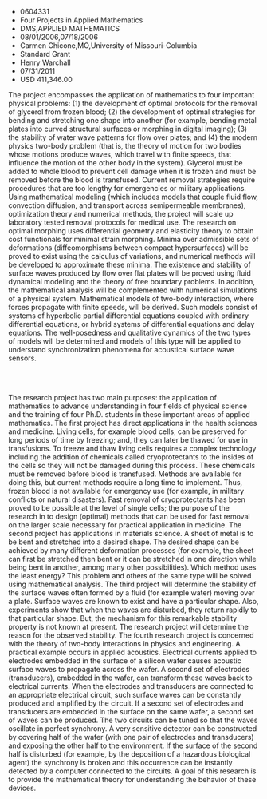
* 0604331
* Four Projects in Applied Mathematics
* DMS,APPLIED MATHEMATICS
* 08/01/2006,07/18/2006
* Carmen Chicone,MO,University of Missouri-Columbia
* Standard Grant
* Henry Warchall
* 07/31/2011
* USD 411,346.00

The project encompasses the application of mathematics to four important
physical problems: (1) the development of optimal protocols for the removal of
glycerol from frozen blood; (2) the development of optimal strategies for
bending and stretching one shape into another (for example, bending metal plates
into curved structural surfaces or morphing in digital imaging); (3) the
stability of water wave patterns for flow over plates; and (4) the modern
physics two-body problem (that is, the theory of motion for two bodies whose
motions produce waves, which travel with finite speeds, that influence the
motion of the other body in the system). Glycerol must be added to whole blood
to prevent cell damage when it is frozen and must be removed before the blood is
transfused. Current removal strategies require procedures that are too lengthy
for emergencies or military applications. Using mathematical modeling (which
includes models that couple fluid flow, convection diffusion, and transport
across semipermeable membranes), optimization theory and numerical methods, the
project will scale up laboratory tested removal protocols for medical use. The
research on optimal morphing uses differential geometry and elasticity theory to
obtain cost functionals for minimal strain morphing. Minima over admissible sets
of deformations (diffeomorphisms between compact hypersurfaces) will be proved
to exist using the calculus of variations, and numerical methods will be
developed to approximate these minima. The existence and stability of surface
waves produced by flow over flat plates will be proved using fluid dynamical
modeling and the theory of free boundary problems. In addition, the mathematical
analysis will be complemented with numerical simulations of a physical system.
Mathematical models of two-body interaction, where forces propagate with finite
speeds, will be derived. Such models consist of systems of hyperbolic partial
differential equations coupled with ordinary differential equations, or hybrid
systems of differential equations and delay equations. The well-posedness and
qualitative dynamics of the two types of models will be determined and models of
this type will be applied to understand synchronization phenomena for acoustical
surface wave sensors.

<br><br>

The research project has two main purposes: the application of mathematics to
advance understanding in four fields of physical science and the training of
four Ph.D. students in these important areas of applied mathematics. The first
project has direct applications in the health sciences and medicine. Living
cells, for example blood cells, can be preserved for long periods of time by
freezing; and, they can later be thawed for use in transfusions. To freeze and
thaw living cells requires a complex technology including the addition of
chemicals called cryoprotectants to the insides of the cells so they will not be
damaged during this process. These chemicals must be removed before blood is
transfused. Methods are available for doing this, but current methods require a
long time to implement. Thus, frozen blood is not available for emergency use
(for example, in military conflicts or natural disasters). Fast removal of
cryoprotectants has been proved to be possible at the level of single cells; the
purpose of the research in to design (optimal) methods that can be used for fast
removal on the larger scale necessary for practical application in medicine. The
second project has applications in materials science. A sheet of metal is to be
bent and stretched into a desired shape. The desired shape can be achieved by
many different deformation processes (for example, the sheet can first be
stretched then bent or it can be stretched in one direction while being bent in
another, among many other possibilities). Which method uses the least energy?
This problem and others of the same type will be solved using mathematical
analysis. The third project will determine the stability of the surface waves
often formed by a fluid (for example water) moving over a plate. Surface waves
are known to exist and have a particular shape. Also, experiments show that when
the waves are disturbed, they return rapidly to that particular shape. But, the
mechanism for this remarkable stability property is not known at present. The
research project will determine the reason for the observed stability. The
fourth research project is concerned with the theory of two-body interactions in
physics and engineering. A practical example occurs in applied acoustics.
Electrical currents applied to electrodes embedded in the surface of a silicon
wafer causes acoustic surface waves to propagate across the wafer. A second set
of electrodes (transducers), embedded in the wafer, can transform these waves
back to electrical currents. When the electrodes and transducers are connected
to an appropriate electrical circuit, such surface waves can be constantly
produced and amplified by the circuit. If a second set of electrodes and
transducers are embedded in the surface on the same wafer, a second set of waves
can be produced. The two circuits can be tuned so that the waves oscillate in
perfect synchrony. A very sensitive detector can be constructed by covering half
of the wafer (with one pair of electrodes and transducers) and exposing the
other half to the environment. If the surface of the second half is disturbed
(for example, by the deposition of a hazardous biological agent) the synchrony
is broken and this occurrence can be instantly detected by a computer connected
to the circuits. A goal of this research is to provide the mathematical theory
for understanding the behavior of these devices.
